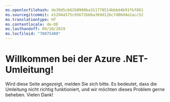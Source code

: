 ```yaml
---
ms.openlocfilehash: de30d5cb6260908ba311778514bbbd4b91fbf861
ms.sourcegitcommit: e1204a575c95672b6ba369d12bc7d86d4e2acc52
ms.translationtype: HT
ms.contentlocale: de-DE
ms.lasthandoff: 09/10/2019
ms.locfileid: "70875480"
---
```

# <a name="welcome-to-the-azure-net-redirect"></a>Willkommen bei der Azure .NET-Umleitung!

Wird diese Seite angezeigt, melden Sie sich bitte. Es bedeutet, dass die Umleitung nicht richtig funktioniert, und wir möchten dieses Problem gerne beheben.
Vielen Dank!
